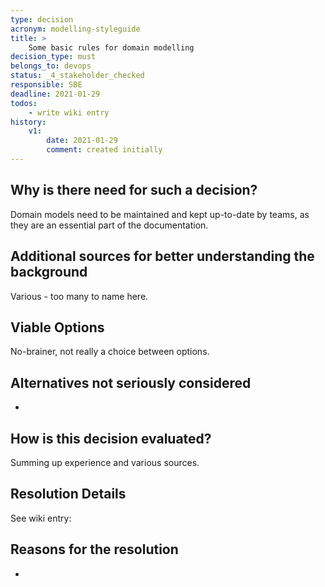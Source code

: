 ```yaml
---
type: decision
acronym: modelling-styleguide
title: >
    Some basic rules for domain modelling
decision_type: must
belongs_to: devops
status: _4_stakeholder_checked
responsible: SBE
deadline: 2021-01-29
todos: 
    - write wiki entry
history:
    v1:
        date: 2021-01-29
        comment: created initially
---
```


## Why is there need for such a decision?

Domain models need to be maintained and kept up-to-date by teams, as they are an essential part of the documentation. 

## Additional sources for better understanding the background

Various - too many to name here.

## Viable Options

No-brainer, not really a choice between options.  

## Alternatives not seriously considered

-

## How is this decision evaluated?

Summing up experience and various sources.
 
## Resolution Details

See wiki entry: 

## Reasons for the resolution

-

